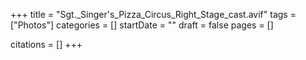 +++
title = "Sgt._Singer's_Pizza_Circus_Right_Stage_cast.avif"
tags = ["Photos"]
categories = []
startDate = ""
draft = false
pages = []

citations = []
+++
